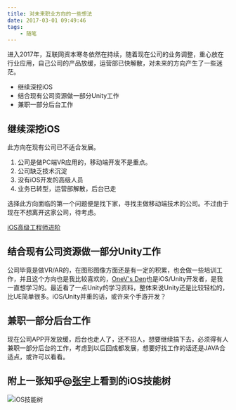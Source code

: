 ```yaml
---
title: 对未来职业方向的一些想法
date: 2017-03-01 09:49:46
tags:
	- 随笔
---
```


进入2017年，互联网资本寒冬依然在持续，随着现在公司的业务调整，重心放在行业应用，自己公司的产品放缓，运营部已快解散，对未来的方向产生了一些迷茫。

- 继续深挖iOS
- 结合现有公司资源做一部分Unity工作
- 兼职一部分后台工作

<!-- more -->

## 继续深挖iOS

此方向在现有公司已不适合发展。

1. 公司是做PC端VR应用的，移动端开发不是重点。
2. 公司缺乏技术沉淀
3. 没有iOS开发的高级人员
4. 业务已转型，运营部解散，后台已走

选择此方向面临的第一个问题便是找下家，寻找主做移动端技术的公司。不过由于现在不想离开这家公司，待考虑。

[iOS高级工程师进阶](https://www.zhihu.com/question/39597307)

## 结合现有公司资源做一部分Unity工作

公司毕竟是做VR/AR的，在图形图像方面还是有一定的积累，也会做一些培训工作，并且这个方向也是我比较喜欢的，[OneV's Den](https://onevcat.com/)也是iOS/Unity开发者，是我一直想学习的。最近看了一点Unity的学习资料，整体来说Unity还是比较轻松的，比UE简单很多。iOS/Unity并重的话，或许来个手游开发？

## 兼职一部分后台工作

现在公司APP开发放缓，后台也走人了，还不招人，想要继续搞下去，必须得有人兼职一部分后台的工作，考虑到以后回成都发展，想要好找工作的话还是JAVA合适点，或许可以看看。

## 附上一张知乎@[张宇](https://www.zhihu.com/people/ygsay.com)上看到的iOS技能树

![iOS技能树](https://ww3.sinaimg.cn/large/006tNc79ly1fd751ueum5j31js2cqnec.jpg)